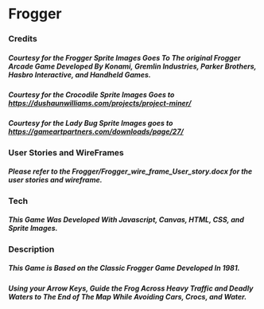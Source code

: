 # Frogger
### Credits
##### Courtesy for the Frogger Sprite Images Goes To The original Frogger Arcade Game Developed By Konami, Gremlin Industries, Parker Brothers, Hasbro Interactive, and Handheld Games.

##### Courtesy for the Crocodile Sprite Images Goes to https://dushaunwilliams.com/projects/project-miner/

##### Courtesy for the Lady Bug Sprite Images goes to https://gameartpartners.com/downloads/page/27/

### User Stories and WireFrames
##### Please refer to the Frogger/Frogger_wire_frame_User_story.docx for the user stories and wireframe.

### Tech
##### This Game Was Developed With Javascript, Canvas, HTML, CSS, and Sprite Images.

### Description
##### This Game is Based on the Classic Frogger Game Developed In 1981.
##### Using your Arrow Keys, Guide the Frog Across Heavy Traffic and Deadly Waters to The End of The Map While Avoiding Cars, Crocs, and Water.







